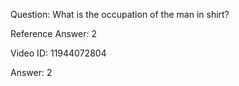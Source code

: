 Question: What is the occupation of the man in shirt?

Reference Answer: 2

Video ID: 11944072804

Answer: 2

